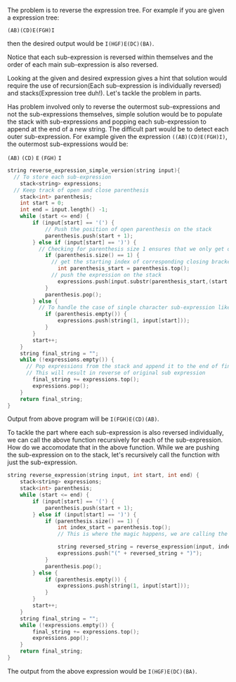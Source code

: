 
The problem is to reverse the expression tree. For example if you are given a expression tree:

`(AB)(CD)E(FGH)I`

then the desired output would be `I(HGF)E(DC)(BA)`.

Notice that each sub-expression is reversed within themselves and the order of each main sub-expression is also reversed.

Looking at the given and desired expression gives a hint that solution would require the use of recursion(Each sub-expression is individually reversed) and stacks(Expression tree duh!). Let's tackle the problem in parts.

Has problem involved only to reverse the outermost sub-expressions and not the sub-expressions themselves, simple solution would be to populate the stack with sub-expressions and popping each sub-expression to append at the end of a new string. The difficult part would be to detect each outer sub-expression. For example given the expression `((AB)(CD)E(FGH)I)`, the outermost sub-expressions would be:

  `(AB)` `(CD)`  `E`  `(FGH)`  `I`

```c++
string reverse_expression_simple_version(string input){
  // To store each sub-expression
    stack<string> expressions;
  // Keep track of open and close parenthesis
    stack<int> parenthesis;
    int start = 0;
    int end = input.length() -1;
    while (start <= end) {
        if (input[start] == '(') {
            // Push the position of open parenthesis on the stack
            parenthesis.push(start + 1);
        } else if (input[start] == ')') {
          // Checking for parenthesis size 1 ensures that we only get outer most sub-expressions and not sub-expressions of sub-expression
            if (parenthesis.size() == 1) {
              // get the starting index of corresponding closing bracket
                int parenthesis_start = parenthesis.top();
              // push the expression on the stack
                expressions.push(input.substr(parenthesis_start,(start - index_start + 1)));
            }
            parenthesis.pop();
        } else {
          // To handle the case of single character sub-expression like E, I in above example
            if (parenthesis.empty()) {
                expressions.push(string(1, input[start]));
            }
        }
        start++;
    }
    string final_string = "";
    while (!expressions.empty()) {
      // Pop expressions from the stack and append it to the end of final_string
      // This will result in reverse of original sub expression
        final_string += expressions.top();
        expressions.pop();
    }
    return final_string;
}
```

Output from above program will be `I(FGH)E(CD)(AB)`.

To tackle the part where each sub-expression is also reversed individually, we can call the above function recursively for each of the sub-expression. How do we accomodate that in the above function. While we are pushing the sub-expression on to the stack, let's recursively call the function with just the sub-expression.

```C++
string reverse_expression(string input, int start, int end) {
    stack<string> expressions;
    stack<int> parenthesis;
    while (start <= end) {
        if (input[start] == '(') {
            parenthesis.push(start + 1);
        } else if (input[start] == ')') {
            if (parenthesis.size() == 1) {
                int index_start = parenthesis.top();
                // This is where the magic happens, we are calling the function recursively with sub-expression as output and  storing the result in stack which will be used to form  the main recursive expression

                string reversed_string = reverse_expression(input, index_start, start - 1);
                expressions.push("(" + reversed_string + ")");
            }
            parenthesis.pop();
        } else {
            if (parenthesis.empty()) {
                expressions.push(string(1, input[start]));
            }
        }
        start++;
    }
    string final_string = "";
    while (!expressions.empty()) {
        final_string += expressions.top();
        expressions.pop();
    }
    return final_string;
}
```

The output from the above expression would be `I(HGF)E(DC)(BA)`.
